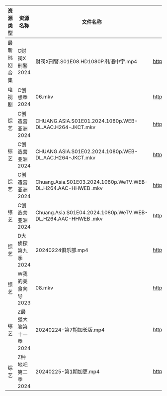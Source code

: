 | 资源类型   | 资源名称          | 文件名称                                                          | 分享链接                                 | 更新时间                |
| ------ | ------------- | ------------------------------------------------------------- | ------------------------------------ | ------------------- |
| 最新韩剧合集 | C财阀X刑警2024    | 财阀X刑警.S01E08.HD1080P.韩语中字.mp4                                 | https://www.alipan.com/s/RXRu5So38tj | 2024-02-25 21:05:07 |
| 电视剧    | C创想季2024      | 06.mkv                                                        | https://www.alipan.com/s/G4Yw7gjKeyR | 2024-02-25 00:05:08 |
| 综艺     | C创造营亚洲2024    | CHUANG.ASIA.S01E01.2024.1080p.WEB-DL.AAC.H264-JKCT.mkv        | https://www.alipan.com/s/jpjD5zFeV3H | 2024-02-25 21:05:47 |
| 综艺     | C创造营亚洲2024    | CHUANG.ASIA.S01E02.2024.1080p.WEB-DL.AAC.H264-JKCT.mkv        | https://www.alipan.com/s/jpjD5zFeV3H | 2024-02-25 21:05:47 |
| 综艺     | C创造营亚洲2024    | Chuang.Asia.S01E03.2024.1080p.WeTV.WEB-DL.H264.AAC-HHWEB .mkv | https://www.alipan.com/s/jpjD5zFeV3H | 2024-02-25 21:05:46 |
| 综艺     | C创造营亚洲2024    | Chuang.Asia.S01E04.2024.1080p.WeTV.WEB-DL.H264.AAC-HHWEB .mkv | https://www.alipan.com/s/jpjD5zFeV3H | 2024-02-25 21:05:46 |
| 综艺     | D大侦探第九季2024   | 20240224俱乐部.mp4                                               | https://www.alipan.com/s/D2ZWBwPxiYi | 2024-02-25 21:05:49 |
| 综艺     | W我的美食向导2023   | 08.mkv                                                        | https://www.alipan.com/s/qxZAXJdW7wE | 2024-02-25 21:06:33 |
| 综艺     | Z最强大脑第十一季2024 | 20240224-第7期加长版.mp4                                           | https://www.alipan.com/s/xwuvrmHhT2H | 2024-02-25 00:06:44 |
| 综艺     | Z种地吧第二季2024   | 20240225-第1期加更.mp4                                            | https://www.alipan.com/s/1DyAWe9bo96 | 2024-02-25 21:06:47 |
